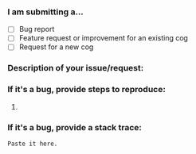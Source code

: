 ### I am submitting a...
 - [ ] Bug report
 - [ ] Feature request or improvement for an existing cog
 - [ ] Request for a new cog

### Description of your issue/request:


### If it's a bug, provide steps to reproduce:
 
 1.


### If it's a bug, provide a stack trace:
```
Paste it here.
```
